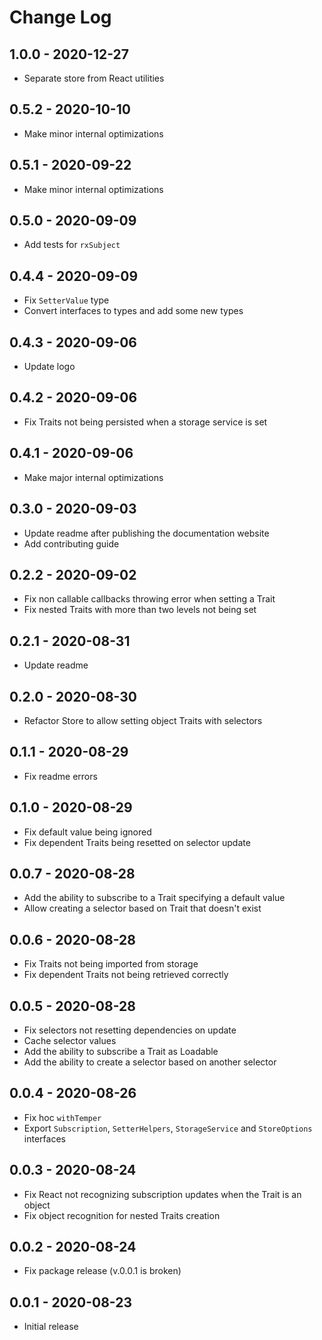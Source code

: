 # Change Log

## 1.0.0 - 2020-12-27

- Separate store from React utilities

## 0.5.2 - 2020-10-10

- Make minor internal optimizations

## 0.5.1 - 2020-09-22

- Make minor internal optimizations

## 0.5.0 - 2020-09-09

- Add tests for `rxSubject`

## 0.4.4 - 2020-09-09

- Fix `SetterValue` type
- Convert interfaces to types and add some new types

## 0.4.3 - 2020-09-06

- Update logo

## 0.4.2 - 2020-09-06

- Fix Traits not being persisted when a storage service is set

## 0.4.1 - 2020-09-06

- Make major internal optimizations

## 0.3.0 - 2020-09-03

- Update readme after publishing the documentation website
- Add contributing guide

## 0.2.2 - 2020-09-02

- Fix non callable callbacks throwing error when setting a Trait
- Fix nested Traits with more than two levels not being set

## 0.2.1 - 2020-08-31

- Update readme

## 0.2.0 - 2020-08-30

- Refactor Store to allow setting object Traits with selectors

## 0.1.1 - 2020-08-29

- Fix readme errors

## 0.1.0 - 2020-08-29

- Fix default value being ignored
- Fix dependent Traits being resetted on selector update

## 0.0.7 - 2020-08-28

- Add the ability to subscribe to a Trait specifying a default value
- Allow creating a selector based on Trait that doesn't exist

## 0.0.6 - 2020-08-28

- Fix Traits not being imported from storage
- Fix dependent Traits not being retrieved correctly

## 0.0.5 - 2020-08-28

- Fix selectors not resetting dependencies on update
- Cache selector values
- Add the ability to subscribe a Trait as Loadable
- Add the ability to create a selector based on another selector

## 0.0.4 - 2020-08-26

- Fix hoc `withTemper`
- Export `Subscription`, `SetterHelpers`, `StorageService` and `StoreOptions` interfaces

## 0.0.3 - 2020-08-24

- Fix React not recognizing subscription updates when the Trait is an object
- Fix object recognition for nested Traits creation

## 0.0.2 - 2020-08-24

- Fix package release (v.0.0.1 is broken)

## 0.0.1 - 2020-08-23

- Initial release
